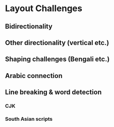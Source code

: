 Layout Challenges
=================

## Bidirectionality
## Other directionality (vertical etc.)
## Shaping challenges (Bengali etc.)
## Arabic connection
## Line breaking & word detection
### CJK
### South Asian scripts
